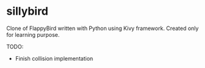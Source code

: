 sillybird
=========

Clone of FlappyBird written with Python using Kivy framework. Created only for learning purpose.

TODO:
  * Finish collision implementation
